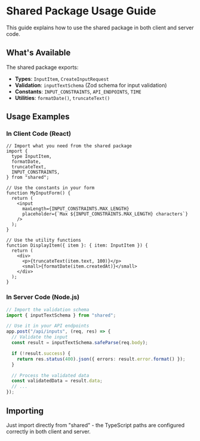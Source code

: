 # Shared Package Usage Guide

This guide explains how to use the shared package in both client and server code.

## What's Available

The shared package exports:

- **Types**: `InputItem`, `CreateInputRequest`
- **Validation**: `inputTextSchema` (Zod schema for input validation)
- **Constants**: `INPUT_CONSTRAINTS`, `API_ENDPOINTS`, `TIME`
- **Utilities**: `formatDate()`, `truncateText()`

## Usage Examples

### In Client Code (React)

```tsx
// Import what you need from the shared package
import {
  type InputItem,
  formatDate,
  truncateText,
  INPUT_CONSTRAINTS,
} from "shared";

// Use the constants in your form
function MyInputForm() {
  return (
    <input
      maxLength={INPUT_CONSTRAINTS.MAX_LENGTH}
      placeholder={`Max ${INPUT_CONSTRAINTS.MAX_LENGTH} characters`}
    />
  );
}

// Use the utility functions
function DisplayItem({ item }: { item: InputItem }) {
  return (
    <div>
      <p>{truncateText(item.text, 100)}</p>
      <small>{formatDate(item.createdAt)}</small>
    </div>
  );
}
```

### In Server Code (Node.js)

```ts
// Import the validation schema
import { inputTextSchema } from "shared";

// Use it in your API endpoints
app.post("/api/inputs", (req, res) => {
  // Validate the input
  const result = inputTextSchema.safeParse(req.body);

  if (!result.success) {
    return res.status(400).json({ errors: result.error.format() });
  }

  // Process the validated data
  const validatedData = result.data;
  // ...
});
```

## Importing

Just import directly from "shared" - the TypeScript paths are configured correctly in both client and server.
